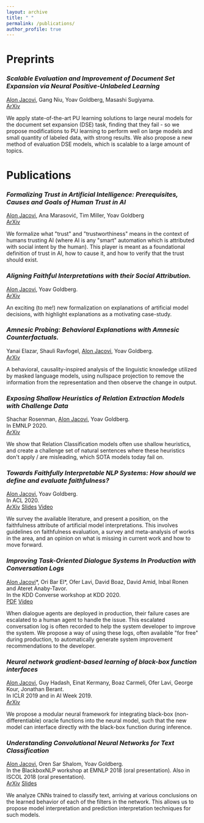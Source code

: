 ```yaml
---
layout: archive
title: " "
permalink: /publications/
author_profile: true
---
```


<!---  {% if author.googlescholar %}
  <u><a href="{{author.googlescholar}}">My Google Scholar profile</a> will </u>
{% endif %}

{% include base_path %}

{% for post in site.publications reversed %}
  {% include archive-single.html %}
{% endfor %} -->

# Preprints

### *Scalable Evaluation and Improvement of Document Set Expansion via Neural Positive-Unlabeled Learning*
<ins>Alon Jacovi</ins>, Gang Niu, Yoav Goldberg, Masashi Sugiyama.  
[ArXiv](https://arxiv.org/abs/1910.13339)

We apply state-of-the-art PU learning solutions to large neural models for the document set expansion (DSE) task, finding that they fail - so we propose modifications to PU learning to perform well on large models and small quantity of labeled data, with strong results. We also propose a new method of evaluation DSE models, which is scalable to a large amount of topics. 


# Publications

### *Formalizing Trust in Artificial Intelligence: Prerequisites, Causes and Goals of Human Trust in AI*
<ins>Alon Jacovi</ins>, Ana Marasović, Tim Miller, Yoav Goldberg  
[ArXiv](https://arxiv.org/abs/2010.07487)
  
We formalize what "trust" and "trustworthiness" means in the context of humans trusting AI (where AI is any "smart" automation which is attributed with social intent by the human). This player is meant as a foundational definition of trust in AI, how to cause it, and how to verify that the trust should exist. 

### *Aligning Faithful Interpretations with their Social Attribution.*
<ins>Alon Jacovi</ins>, Yoav Goldberg.  
[ArXiv](https://arxiv.org/abs/2006.01067)

An exciting (to me!) new formalization on explanations of artificial model decisions, with highlight explanations as a motivating case-study.
 
### *Amnesic Probing: Behavioral Explanations with Amnesic Counterfactuals.*
Yanai Elazar, Shauli Ravfogel, <ins>Alon Jacovi</ins>, Yoav Goldberg.  
[ArXiv](https://arxiv.org/abs/2006.00995)

A behavioral, causality-inspired analysis of the linguistic knowledge utilized by masked language models, using nullspace projection to remove the information from the representation and then observe the change in output. 

### *Exposing Shallow Heuristics of Relation Extraction Models with Challenge Data*
Shachar Rosenman, <ins>Alon Jacovi</ins>, Yoav Goldberg.   
In EMNLP 2020.  
[ArXiv](https://arxiv.org/pdf/2010.03656.pdf)

We show that Relation Classification models often use shallow heuristics, and create a challenge set of natural sentences where these heuristics don't apply / are misleading, which SOTA models today fail on. 
 
### *Towards Faithfully Interpretable NLP Systems: How should we define and evaluate faithfulness?*
<ins>Alon Jacovi</ins>, Yoav Goldberg.  
In ACL 2020.  
[ArXiv](https://arxiv.org/abs/2004.03685) [Slides](https://alonjacovi.github.io/files/Faithfulness_ACL2020.pdf) [Video](https://slideslive.com/38929099/towards-faithfully-interpretable-nlp-systems-how-should-we-define-and-evaluate-faithfulness)

We survey the available literature, and present a position, on the faithfulness attribute of artificial model interpretations. This involves guidelines on faithfulness evaluation, a survey and meta-analysis of works in the area, and an opinion on what is missing in current work and how to move forward.

### *Improving Task-Oriented Dialogue Systems In Production with Conversation Logs*
<ins>Alon Jacovi</ins>\*, Ori Bar El\*, Ofer Lavi, David Boaz, David Amid, Inbal Ronen and Ateret Anaby-Tavor.  
In the KDD Converse workshop at KDD 2020.  
[PDF](https://alonjacovi.github.io/files/Updating_Bots_from_Logs__KDD_Converse_2020_.pdf) [Video](https://www.youtube.com/watch?v=_4Crv-RZWpg)

When dialogue agents are deployed in production, their failure cases are escalated to a human agent to handle the issue. This escalated conversation log is often recorded to help the system developer to improve the system. We propose a way of using these logs, often available "for free" during production, to automatically generate system improvement recommendations to the developer.

### *Neural network gradient-based learning of black-box function interfaces*
<ins>Alon Jacovi</ins>, Guy Hadash, Einat Kermany, Boaz Carmeli, Ofer Lavi, George Kour, Jonathan Berant.    
In ICLR 2019 and in AI Week 2019.  
[ArXiv](https://arxiv.org/abs/1901.03995)

We propose a modular neural framework for integrating black-box (non-differentiable) oracle functions into the neural model, such that the new model can interface directly with the black-box function during inference.

### *Understanding Convolutional Neural Networks for Text Classification*
<ins>Alon Jacovi</ins>, Oren Sar Shalom, Yoav Goldberg.  
In the BlackboxNLP workshop at EMNLP 2018 (oral presentation). Also in ISCOL 2018 (oral presentation).  
[ArXiv](https://arxiv.org/abs/1809.08037) [Slides](https://alonjacovi.github.io/files/Understanding-CNNs-Text-BlackboxNLP2018.pdf)

We analyze CNNs trained to classify text, arriving at various conclusions on the learned behavior of each of the filters in the network. This allows us to propose model interpretation and prediction interpretation techniques for such models.

<!--- 
## Extended Abstracts

\textit{(Extended Abstract)} \textbf{Learning and Understanding Different Categories of Sexism Using Convolutional Neural Network Filters} \\ Sima Sharifirad, \underline{Alon Jacovi}, Stan Matwin. \\ In the Widening NLP workshop at ACL 2019.

 -->
